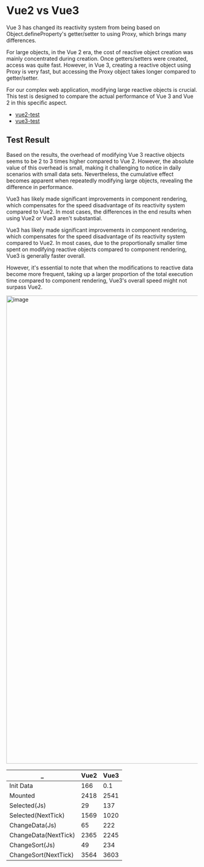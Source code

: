 # Vue2 vs Vue3

Vue 3 has changed its reactivity system from being based on Object.defineProperty's getter/setter to using Proxy, which brings many differences.

For large objects, in the Vue 2 era, the cost of reactive object creation was mainly concentrated during creation. Once getters/setters were created, access was quite fast. However, in Vue 3, creating a reactive object using Proxy is very fast, but accessing the Proxy object takes longer compared to getter/setter.


For our complex web application, modifying large reactive objects is crucial. This test is designed to compare the actual performance of Vue 3 and Vue 2 in this specific aspect.



- [vue2-test](https://yarna.github.io/Vue2-vs-Vue3/vue2/dist/index.html)
- [vue3-test](https://yarna.github.io/Vue2-vs-Vue3/vue3/dist/index.html)

## Test Result

Based on the results, the overhead of modifying Vue 3 reactive objects seems to be 2 to 3 times higher compared to Vue 2. However, the absolute value of this overhead is small, making it challenging to notice in daily scenarios with small data sets. Nevertheless, the cumulative effect becomes apparent when repeatedly modifying large objects, revealing the difference in performance.


Vue3 has likely made significant improvements in component rendering, which compensates for the speed disadvantage of its reactivity system compared to Vue2. In most cases, the differences in the end results when using Vue2 or Vue3 aren't substantial.

Vue3 has likely made significant improvements in component rendering, which compensates for the speed disadvantage of its reactivity system compared to Vue2. In most cases, due to the proportionally smaller time spent on modifying reactive objects compared to component rendering, Vue3 is generally faster overall.

However, it's essential to note that when the modifications to reactive data become more frequent, taking up a larger proportion of the total execution time compared to component rendering, Vue3's overall speed might not surpass Vue2.

<img width="1232" alt="image" src="https://github.com/yArna/Vue2-vs-Vue3/assets/82231420/9ccc9deb-07cb-48dd-9ab1-28d52a5d0689">

_ |Vue2|Vue3
---|---|---
Init Data|166|0.1
Mounted|2418|2541
Selected(Js)|29|137
Selected(NextTick)|1569|1020
ChangeData(Js)|65|222
ChangeData(NextTick)|2365|2245
ChangeSort(Js)|49|234
ChangeSort(NextTick)|3564|3603

